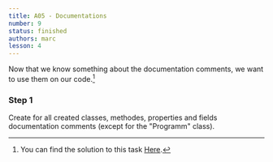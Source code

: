 ```yaml
---
title: A05 - Documentations
number: 9
status: finished
authors: marc
lesson: 4
---
```


Now that we know something about the documentation comments, we want to use them on our code.[^solution]

[^solution]:
    You can find the solution to this task [Here](https://github.com/satkowski/csharp-lessons-exercise-solutions/tree/master/lesson_04/A05_documentations/ExerciseSolution/).

### Step 1

Create for all created classes, methodes, properties and fields documentation comments (except for the "Programm" class).